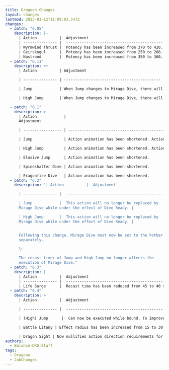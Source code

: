 ```yaml
---
title: Dragoon Changes
layout: changes
lastmod: 2023-01-12T11:09:03.547Z
changes:
  - patch: "6.05"
    description: |-
      | Action          |  Adjustment                                  |
      | --------------- |  ------------------------------------------- |
      | Wyrmwind Thrust |  Potency has been increased from 370 to 420. |
      | Geirskogul      |  Potency has been increased from 250 to 260. |
      | Nastrond        |  Potency has been increased from 350 to 360. |
  - patch: "6.11"
    description: >+
      | Action          | Adjustment                                  |

      | --------------- | ------------------------------------------- |

      | Jump            | When Jump changes to Mirage Dive, there will now be a small input delay to prevent the unintended execution of Mirage Dive. |

      | High Jump       | When Jump changes to Mirage Dive, there will now be a small input delay to prevent the unintended execution of Mirage Dive. |

  - patch: "6.1"
    description: >-
      | Action            |
      Adjustment                                                                                                            |

      | ----------------- | --------------------------------------------------------------------------------------------------------------------- |

      | Jump              | Action animation has been shortened. Action now changes to Mirage Dive while under the effect of Mirage Dive Ready. |

      | High Jump         | Action animation has been shortened. Action now changes to Mirage Dive while under the effect of Mirage Dive Ready. |

      | Elusive Jump      | Action animation has been shortened.                                                                                  |

      | Spineshatter Dive | Action animation has been shortened.                                                                                  |

      | Eragonfire Dive   | Action animation has been shortened.                                                                                  |
  - patch: "6.2"
    description: "| Action          |  Adjustment                                  |

      | --------------- |  ------------------------------------------- |

      | Jump            |  This action will no longer be replaced by
      Mirage Dive while under the effect of Dive Ready. |

      | High Jump       |  This action will no longer be replaced by
      Mirage Dive while under the effect of Dive Ready. |


      Following this change, Mirage Dive must now be set to the hotbar
      separately.

      \r

      The recast timer of Jump and High Jump no longer affects the
      execution of Mirage Dive."
  - patch: "6.3"
    description: |
      | Action          |  Adjustment                                  |
      | --------------- |  ------------------------------------------- |
      | Life Surge      |  Recast time has been reduced from 45 to 40 seconds. |
  - patch: "6.4"
    description: >
      | Action          |  Adjustment                                  |

      | --------------- |  ------------------------------------------- |

      | (High) Jump      |  Can now be executed while bound. To improve the functionality of this action, Jump will no longer affect the character's position as recognized by the server. The camera will no longer follow your character when executing Jump. |

      | Battle Litany | Effect radius has been increased from 15 to 30 yalms. |

      | Dragon Sight | Now nullifies action direction requirements for self. This is the same effect as True North, meaning all your positionals will automatically hit while the buff is up - regardless of your position. |
authors:
  - Balance-DRG-Staff
tags:
  - Dragoon
  - JobChanges
---
```

